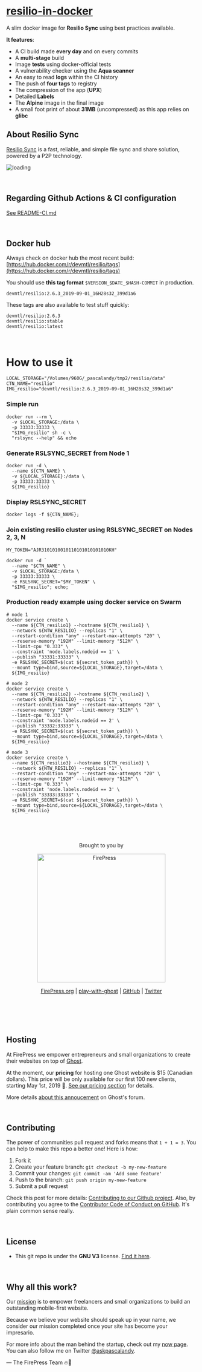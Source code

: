 # [resilio-in-docker](https://github.com/firepress-org/resilio-in-docker)

A slim docker image for **Resilio Sync** using best practices available.

**It features**:

- A CI build made **every day** and on every commits
- A **multi-stage** build
- Image **tests** using docker-official tests
- A vulnerability checker using the **Aqua scanner**
- An easy to read **logs** within the CI history
- The push of **four tags** to registry
- The compression of the app (**UPX**)
- Detailed **Labels**
- The **Alpine** image in the final image
- A small foot print of about **31MB** (uncompressed) as this app relies on **glibc**

## About Resilio Sync

[Resilio Sync](https://www.resilio.com/connect/) is a fast, reliable, and simple file sync and share solution, powered by a P2P technology.

![loading](https://user-images.githubusercontent.com/6694151/64082499-f4e50800-ccdd-11e9-827c-66dfb380a321.gif)

<br>

## Regarding Github Actions & CI configuration

[See README-CI.md](./README-CI.md)

<br>

## Docker hub

Always check on docker hub the most recent build:<br>
[https://hub.docker.com/r/devmtl/resilio/tags](https://hub.docker.com/r/devmtl/resilio/tags)

You should use **this tag format** `$VERSION_$DATE_$HASH-COMMIT` in production.

```
devmtl/resilio:2.6.3_2019-09-01_16H28s32_399d1a6
```

These tags are also available to test stuff quickly:

```
devmtl/resilio:2.6.3
devmtl/resilio:stable
devmtl/resilio:latest
```

<br>


# How to use it

```
LOCAL_STORAGE="/Volumes/960G/_pascalandy/tmp2/resilio/data"
CTN_NAME="resilio"
IMG_resilio="devmtl/resilio:2.6.3_2019-09-01_16H28s32_399d1a6"
```

### Simple run

```
docker run --rm \
  -v $LOCAL_STORAGE:/data \
  -p 33333:33333 \
  "$IMG_resilio" sh -c \
  "rslsync --help" && echo

```

### Generate RSLSYNC_SECRET from Node 1

```
docker run -d \
  --name ${CTN_NAME} \
  -v ${LOCAL_STORAGE}:/data \
  -p 33333:33333 \
  ${IMG_resilio}
```

### Display RSLSYNC_SECRET

```
docker logs -f ${CTN_NAME};
```

### Join existing resilio cluster using RSLSYNC_SECRET on Nodes 2, 3, N

```
MY_TOKEN="AJR3101010010110101010101010KH"

docker run -d `
  --name "$CTN_NAME" \
  -v $LOCAL_STORAGE:/data \
  -p 33333:33333 \
  -e RSLSYNC_SECRET="$MY_TOKEN" \
  "$IMG_resilio"; echo;
```

### Production ready example using docker service on Swarm

```
# node 1
docker service create \
  --name ${CTN_resilio1} --hostname ${CTN_resilio1} \
  --network ${NTW_RESILIO} --replicas "1" \
  --restart-condition "any" --restart-max-attempts "20" \
  --reserve-memory "192M" --limit-memory "512M" \
  --limit-cpu "0.333" \
  --constraint 'node.labels.nodeid == 1' \
  --publish "33331:33333" \
  -e RSLSYNC_SECRET=$(cat ${secret_token_path}) \
  --mount type=bind,source=${LOCAL_STORAGE},target=/data \
  ${IMG_resilio}

# node 2
docker service create \
  --name ${CTN_resilio2} --hostname ${CTN_resilio2} \
  --network ${NTW_RESILIO} --replicas "1" \
  --restart-condition "any" --restart-max-attempts "20" \
  --reserve-memory "192M" --limit-memory "512M" \
  --limit-cpu "0.333" \
  --constraint 'node.labels.nodeid == 2' \
  --publish "33332:33333" \
  -e RSLSYNC_SECRET=$(cat ${secret_token_path}) \
  --mount type=bind,source=${LOCAL_STORAGE},target=/data \
  ${IMG_resilio}

# node 3
docker service create \
  --name ${CTN_resilio3} --hostname ${CTN_resilio3} \
  --network ${NTW_RESILIO} --replicas "1" \
  --restart-condition "any" --restart-max-attempts "20" \
  --reserve-memory "192M" --limit-memory "512M" \
  --limit-cpu "0.333" \
  --constraint 'node.labels.nodeid == 3' \
  --publish "33333:33333" \
  -e RSLSYNC_SECRET=$(cat ${secret_token_path}) \
  --mount type=bind,source=${LOCAL_STORAGE},target=/data \
  ${IMG_resilio}
```

<br>

&nbsp;

<p align="center">
    Brought to you by
</p>

<p align="center">
  <a href="https://firepress.org/">
    <img src="https://user-images.githubusercontent.com/6694151/50166045-2cc53000-02b4-11e9-8f7f-5332089ec331.jpg" width="340px" alt="FirePress" />
  </a>
</p>

<p align="center">
    <a href="https://firepress.org/">FirePress.org</a> |
    <a href="https://play-with-ghost.com/">play-with-ghost</a> |
    <a href="https://github.com/firepress-org/">GitHub</a> |
    <a href="https://twitter.com/askpascalandy">Twitter</a>
    <br /> <br />
</p>

&nbsp;

<br>

## Hosting

At FirePress we empower entrepreneurs and small organizations to create their websites on top of [Ghost](https://firepress.org/en/faq/#what-is-ghost).

At the moment, our **pricing** for hosting one Ghost website is $15 (Canadian dollars). This price will be only available for our first 100 new clients, starting May 1st, 2019 🙌. [See our pricing section](https://firepress.org/en/pricing/) for details.

More details [about this annoucement](https://forum.ghost.org/t/host-your-ghost-website-on-firepress/7092/1) on Ghost's forum.

<br>

## Contributing

The power of communities pull request and forks means that `1 + 1 = 3`. You can help to make this repo a better one! Here is how:

1. Fork it
2. Create your feature branch: `git checkout -b my-new-feature`
3. Commit your changes: `git commit -am 'Add some feature'`
4. Push to the branch: `git push origin my-new-feature`
5. Submit a pull request

Check this post for more details: [Contributing to our Github project](https://pascalandy.com/blog/contributing-to-our-github-project/). Also, by contributing you agree to the [Contributor Code of Conduct on GitHub](https://pascalandy.com/blog/contributor-code-of-conduct-on-github/). It's plain common sense really.

<br>

## License

- This git repo is under the **GNU V3** license. [Find it here](https://github.com/pascalandy/GNU-GENERAL-PUBLIC-LICENSE/blob/master/LICENSE.md).

<br>

## Why all this work?

Our [mission](https://firepress.org/en/our-mission/) is to empower freelancers and small organizations to build an outstanding mobile-first website.

Because we believe your website should speak up in your name, we consider our mission completed once your site has become your impresario.

For more info about the man behind the startup, check out my [now page](https://pascalandy.com/blog/now/). You can also follow me on Twitter [@askpascalandy](https://twitter.com/askpascalandy).

— The FirePress Team 🔥📰